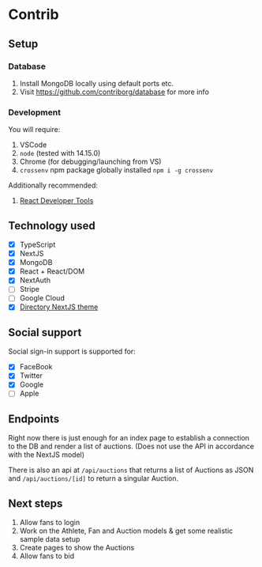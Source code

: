 # Contrib

## Setup

### Database

1. Install MongoDB locally using default ports etc.
2. Visit https://github.com/contriborg/database for more info

### Development

You will require:

1. VSCode
2. `node` (tested with 14.15.0)
3. Chrome (for debugging/launching from VS)
4. `crossenv` npm package globally installed `npm i -g crossenv`

Additionally recommended:

1. [React Developer Tools](https://chrome.google.com/webstore/detail/react-developer-tools/fmkadmapgofadopljbjfkapdkoienihi/related)

## Technology used

- [x] TypeScript
- [x] NextJS
- [x] MongoDB
- [x] React + React/DOM
- [x] NextAuth
- [ ] Stripe
- [ ] Google Cloud
- [x] [Directory NextJS theme](https://directory-rose.now.sh/docs/docs-next)

## Social support

Social sign-in support is supported for:

- [x] FaceBook
- [x] Twitter
- [x] Google
- [ ] Apple

## Endpoints

Right now there is just enough for an index page to establish a connection to the DB and render a list of auctions. (Does not use the API in accordance with the NextJS model)

There is also an api at `/api/auctions` that returns a list of Auctions as JSON and `/api/auctions/[id]` to return a singular Auction. 

## Next steps

1. Allow fans to login
3. Work on the Athlete, Fan and Auction models & get some realistic sample data setup
4. Create pages to show the Auctions
6. Allow fans to bid
